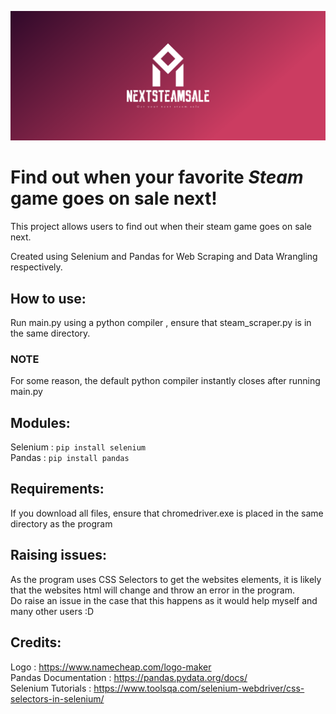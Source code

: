 ![alt text](https://github.com/ssim3/NextSteamSale/blob/master/cover.png?raw=true)


# Find out when your favorite *Steam* game goes on sale next!

This project allows users to find out when their steam game goes on sale next.

Created using Selenium and Pandas for Web Scraping and Data Wrangling respectively.

## How to use:

Run main.py using a python compiler , ensure that steam_scraper.py is in the same directory.

### NOTE
For some reason, the default python compiler instantly closes after running main.py <br>


## Modules:

Selenium : `pip install selenium ` <br>
Pandas : `pip install pandas`

## Requirements:
If you download all files, ensure that chromedriver.exe is placed in the same directory as the program

## Raising issues:
As the program uses CSS Selectors to get the websites elements, it is likely that the websites html will change and throw an error in the program. 
<br>
Do raise an issue in the case that this happens as it would help myself and many other users :D

## Credits:

Logo : https://www.namecheap.com/logo-maker <br>
Pandas Documentation : https://pandas.pydata.org/docs/ <br>
Selenium Tutorials : https://www.toolsqa.com/selenium-webdriver/css-selectors-in-selenium/ <br>
